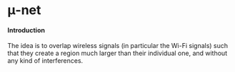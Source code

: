 # &#956;-net

#### Introduction
The idea is to overlap wireless signals (in particular the Wi-Fi signals) such that they create a region much larger than their individual one, and without any kind of interferences.
